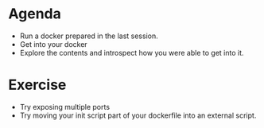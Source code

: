 # Agenda

- Run a docker prepared in the last session.
- Get into your docker
- Explore the contents and introspect how you were able
to get into it.

# Exercise

- Try exposing multiple ports
- Try moving your init script part of your dockerfile into
an external script.
